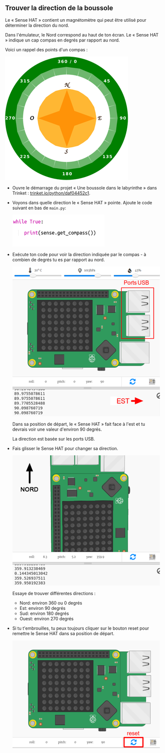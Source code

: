 ## Trouver la direction de la boussole

Le « Sense HAT » contient un magnétomètre qui peut être utilisé pour déterminer la direction du nord.

Dans l'émulateur, le Nord correspond au haut de ton écran. Le « Sense HAT » indique un cap compas en degrés par rapport au nord.

Voici un rappel des points d'un compas :

![capture d'écran](images/compass-nsew.png)

+ Ouvre le démarrage du projet « Une boussole dans le labyrinthe » dans Trinket : <a href="https://trinket.io/python/daf04452c1" target="_blank">trinket.io/python/daf04452c1</a>.

+ Voyons dans quelle direction le « Sense HAT » pointe. Ajoute le code suivant en bas de `main.py`:
    
    ![capture d'écran](images/compass-get.png)

+ Exécute ton code pour voir la direction indiquée par le compas - à combien de degrés tu es par rapport au nord.
    
    ![capture d'écran](images/compass-east.png)
    
    Dans sa position de départ, le « Sense HAT » fait face à l'est et tu devrais voir une valeur d'environ 90 degrés.
    
    La direction est basée sur les ports USB.

+ Fais glisser le Sense HAT pour changer sa direction.
    
    ![capture d'écran](images/compass-north.png)
    
    Essaye de trouver différentes directions :
    
    + Nord: environ 360 ou 0 degrés 
    + Est: environ 90 degrés
    + Sud: environ 180 degrés
    + Ouest: environ 270 degrés

+ Si tu t'embrouilles, tu peux toujours cliquer sur le bouton reset pour remettre le Sense HAT dans sa position de départ.
    
    ![capture d'écran](images/compass-reset.png)